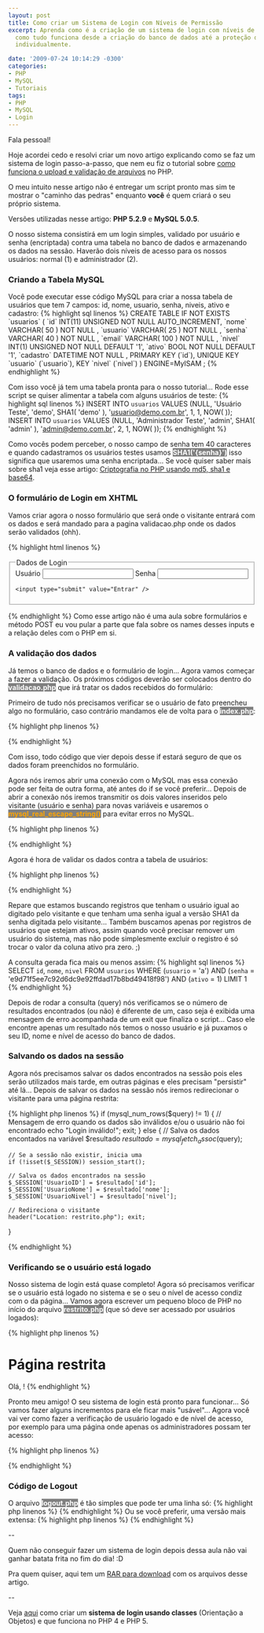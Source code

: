 ```yaml
---
layout: post
title: Como criar um Sistema de Login com Níveis de Permissão
excerpt: Aprenda como é a criação de um sistema de login com níveis de acesso e entenda
  como tudo funciona desde a criação do banco de dados até a proteção das páginas
  individualmente.

date: '2009-07-24 10:14:29 -0300'
categories:
- PHP
- MySQL
- Tutoriais
tags:
- PHP
- MySQL
- Login
---
```

Fala pessoal!

Hoje acordei cedo e resolvi criar um novo artigo explicando como se faz um sistema de login passo-a-passo, que nem eu fiz o tutorial sobre [como funciona o upload e validação de arquivos](/upload-de-arquivos-como-tudo-funciona) no PHP.

O meu intuito nesse artigo não é entregar um script pronto mas sim te mostrar o "caminho das pedras" enquanto <strong>você</strong> é quem criará o seu próprio sistema.

Versões utilizadas nesse artigo: <strong>PHP 5.2.9</strong> e <strong>MySQL 5.0.5</strong>.

O nosso sistema consistirá em um login simples, validado por usuário e senha (encriptada) contra uma tabela no banco de dados e armazenando os dados na sessão. Haverão dois níveis de acesso para os nossos usuários: normal (1) e administrador (2).

<h3>Criando a Tabela MySQL</h3>
Você pode executar esse código MySQL para criar a nossa tabela de usuários que tem 7 campos: id, nome, usuario, senha, niveis, ativo e cadastro:
{% highlight sql linenos %}
CREATE TABLE IF NOT EXISTS `usuarios` (
	`id` INT(11) UNSIGNED NOT NULL AUTO_INCREMENT,
	`nome` VARCHAR( 50 ) NOT NULL ,
	`usuario` VARCHAR( 25 ) NOT NULL ,
	`senha` VARCHAR( 40 ) NOT NULL ,
	`email` VARCHAR( 100 ) NOT NULL ,
	`nivel` INT(1) UNSIGNED NOT NULL DEFAULT '1',
	`ativo` BOOL NOT NULL DEFAULT '1',
	`cadastro` DATETIME NOT NULL ,
	PRIMARY KEY (`id`),
	UNIQUE KEY `usuario` (`usuario`),
	KEY `nivel` (`nivel`)
) ENGINE=MyISAM ;
{% endhighlight %}

Com isso você já tem uma tabela pronta para o nosso tutorial... Rode esse script se quiser alimentar a tabela com alguns usuários de teste:
{% highlight sql linenos %}
INSERT INTO `usuarios` VALUES (NULL, 'Usuário Teste', 'demo', SHA1( 'demo' ), 'usuario@demo.com.br', 1, 1, NOW( ));
INSERT INTO `usuarios` VALUES (NULL, 'Administrador Teste', 'admin', SHA1( 'admin' ), 'admin@demo.com.br', 2, 1, NOW( ));
{% endhighlight %}

Como vocês podem perceber, o nosso campo de senha tem 40 caracteres e quando cadastramos os usuários testes usamos <strong style="color: white; background: gray">SHA1('{senha}')</strong> isso significa que usaremos uma senha encriptada... Se você quiser saber mais sobre sha1 veja esse artigo: [Criptografia no PHP usando md5, sha1 e base64](/criptografia-no-php-usando-md5-sha1-e-base64).



<h3>O formulário de Login em XHTML</h3>
Vamos criar agora o nosso formulário que será onde o visitante entrará com os dados e será mandado para a pagina validacao.php onde os dados serão validados (ohh).


{% highlight html linenos %}
<!-- Formulário de Login -->
<form action="validacao.php" method="post">
<fieldset>
<legend>Dados de Login</legend>
	<label for="txUsuario">Usuário</label>
	<input type="text" name="usuario" id="txUsuario" maxlength="25" />
	<label for="txSenha">Senha</label>
	<input type="password" name="senha" id="txSenha" />

	<input type="submit" value="Entrar" />
</fieldset>
</form>
{% endhighlight %}
Como esse artigo não é uma aula sobre formulários e método POST eu vou pular a parte que fala sobre os names desses inputs e a relação deles com o PHP em si.



<h3>A validação dos dados</h3>
Já temos o banco de dados e o formulário de login... Agora vamos começar a fazer a validação. Os próximos códigos deverão ser colocados dentro do <strong style="color: white; background: gray">validacao.php</strong> que irá tratar os dados recebidos do formulário:

Primeiro de tudo nós precisamos verificar se o usuário de fato preencheu algo no formulário, caso contrário mandamos ele de volta para o <strong style="color: white; background: gray">index.php</strong>:


{% highlight php linenos %}
<?php

// Verifica se houve POST e se o usuário ou a senha é(são) vazio(s)
if (!empty($_POST) AND (empty($_POST['usuario']) OR empty($_POST['senha']))) {
	header("Location: index.php"); exit;
}

?>
{% endhighlight %}

Com isso, todo código que vier depois desse if estará seguro de que os dados foram preenchidos no formulário.

Agora nós iremos abrir uma conexão com o MySQL mas essa conexão pode ser feita de outra forma, até antes do if se você preferir... Depois de abrir a conexão nós iremos transmitir os dois valores inseridos pelo visitante (usuário e senha) para novas variáveis e usaremos o <strong style="color: orange; background: gray">mysql_real_escape_string()</strong> para evitar erros no MySQL.


{% highlight php linenos %}
<?php

// Verifica se houve POST e se o usuário ou a senha é(são) vazio(s)
if (!empty($_POST) AND (empty($_POST['usuario']) OR empty($_POST['senha']))) {
	header("Location: index.php"); exit;
}

// Tenta se conectar ao servidor MySQL
mysql_connect('localhost', 'root', '') or trigger_error(mysql_error());
// Tenta se conectar a um banco de dados MySQL
mysql_select_db('usuarios') or trigger_error(mysql_error());

$usuario = mysql_real_escape_string($_POST['usuario']);
$senha = mysql_real_escape_string($_POST['senha']);

?>
{% endhighlight %}

Agora é hora de validar os dados contra a tabela de usuários:


{% highlight php linenos %}
<?php

// Verifica se houve POST e se o usuário ou a senha é(são) vazio(s)
if (!empty($_POST) AND (empty($_POST['usuario']) OR empty($_POST['senha']))) {
	header("Location: index.php"); exit;
}

// Tenta se conectar ao servidor MySQL
mysql_connect('localhost', 'root', '') or trigger_error(mysql_error());
// Tenta se conectar a um banco de dados MySQL
mysql_select_db('usuarios') or trigger_error(mysql_error());

$usuario = mysql_real_escape_string($_POST['usuario']);
$senha = mysql_real_escape_string($_POST['senha']);

// Validação do usuário/senha digitados
$sql = "SELECT `id`, `nome`, `nivel` FROM `usuarios` WHERE (`usuario` = '". $usuario ."') AND (`senha` = '". sha1($senha) ."') AND (`ativo` = 1) LIMIT 1";
$query = mysql_query($sql);
if (mysql_num_rows($query) != 1) {
	// Mensagem de erro quando os dados são inválidos e/ou o usuário não foi encontrado
	echo "Login inválido!"; exit;
} else {
	// Salva os dados encontados na variável $resultado
	$resultado = mysql_fetch_assoc($query);
}

?>
{% endhighlight %}

Repare que estamos buscando registros que tenham o usuário igual ao digitado pelo visitante e que tenham uma senha igual a versão SHA1 da senha digitada pelo visitante... Também buscamos apenas por registros de usuários que estejam ativos, assim quando você precisar remover um usuário do sistema, mas não pode simplesmente excluir o registro é só trocar o valor da coluna ativo pra zero. ;)

A consulta gerada fica mais ou menos assim:
{% highlight sql linenos %}
SELECT `id`, `nome`, `nivel` FROM `usuarios` WHERE (`usuario` = 'a') AND (`senha` = 'e9d71f5ee7c92d6dc9e92ffdad17b8bd49418f98') AND (`ativo` = 1) LIMIT 1
{% endhighlight %}

Depois de rodar a consulta (query) nós verificamos se o número de resultados encontrados (ou não) é diferente de um, caso seja é exibida uma mensagem de erro acompanhada de um exit que finaliza o script... Caso ele encontre apenas um resultado nós temos o nosso usuário e já puxamos o seu ID, nome e nível de acesso do banco de dados.



<h3>Salvando os dados na sessão</h3>
Agora nós precisamos salvar os dados encontrados na sessão pois eles serão utilizados mais tarde, em outras páginas e eles precisam "persistir" até lá... Depois de salvar os dados na sessão nós iremos redirecionar o visitante para uma página restrita:


{% highlight php linenos %}
if (mysql_num_rows($query) != 1) {
	// Mensagem de erro quando os dados são inválidos e/ou o usuário não foi encontrado
	echo "Login inválido!"; exit;
} else {
	// Salva os dados encontados na variável $resultado
	$resultado = mysql_fetch_assoc($query);

	// Se a sessão não existir, inicia uma
	if (!isset($_SESSION)) session_start();

	// Salva os dados encontrados na sessão
	$_SESSION['UsuarioID'] = $resultado['id'];
	$_SESSION['UsuarioNome'] = $resultado['nome'];
	$_SESSION['UsuarioNivel'] = $resultado['nivel'];

	// Redireciona o visitante
	header("Location: restrito.php"); exit;
}

{% endhighlight %}



<h3>Verificando se o usuário está logado</h3>
Nosso sistema de login está quase completo! Agora só precisamos verificar se o usuário está logado no sistema e se o seu o nível de acesso condiz com o da página... Vamos agora escrever um pequeno bloco de PHP no início do arquivo <strong style="color: white; background: gray">restrito.php</strong> (que só deve ser acessado por usuários logados):


{% highlight php linenos %}
<?php

// A sessão precisa ser iniciada em cada página diferente
if (!isset($_SESSION)) session_start();

// Verifica se não há a variável da sessão que identifica o usuário
if (!isset($_SESSION['UsuarioID'])) {
	// Destrói a sessão por segurança
	session_destroy();
	// Redireciona o visitante de volta pro login
	header("Location: index.php"); exit;
}

?>

<h1>Página restrita</h1>
Olá, <?php echo $_SESSION['UsuarioNome']; ?>!
{% endhighlight %}

Pronto meu amigo! O seu sistema de login está pronto para funcionar... Só vamos fazer alguns incrementos para ele ficar mais "usável"... Agora você vai ver como fazer a verificação de usuário logado e de nível de acesso, por exemplo para uma página onde apenas os administradores possam ter acesso:


{% highlight php linenos %}
<?php

// A sessão precisa ser iniciada em cada página diferente
if (!isset($_SESSION)) session_start();

$nivel_necessario = 2;

// Verifica se não há a variável da sessão que identifica o usuário
if (!isset($_SESSION['UsuarioID']) OR ($_SESSION['UsuarioNivel'] < $nivel_necessario)) {
	// Destrói a sessão por segurança
	session_destroy();
	// Redireciona o visitante de volta pro login
	header("Location: index.php"); exit;
}

?>
{% endhighlight %}



<h3>Código de Logout</h3>
O arquivo <strong style="color: white; background: gray">logout.php</strong> é tão simples que pode ter uma linha só:
{% highlight php linenos %}
<?php session_start(); session_destroy(); header("Location: index.php"); exit; ?>
{% endhighlight %}
Ou se você preferir, uma versão mais extensa:
{% highlight php linenos %}
<?php
	session_start(); // Inicia a sessão
	session_destroy(); // Destrói a sessão limpando todos os valores salvos
	header("Location: index.php"); exit; // Redireciona o visitante
?>
{% endhighlight %}

--

Quem não conseguir fazer um sistema de login depois dessa aula não vai ganhar batata frita no fim do dia! :D

Pra quem quiser, aqui tem um [RAR para download](/arquivos/2009/07/login20090724.rar) com os arquivos desse artigo.

--

Veja [aqui](/criando-um-sistema-de-logins-com-classe-no-php-parte-1) como criar um <strong>sistema de login usando classes</strong> (Orientação a Objetos) e que funciona no PHP 4 e PHP 5.

